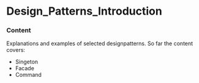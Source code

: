 # Design_Patterns_Introduction
### Content
Explanations and examples of selected designpatterns.
So far the content covers:
- Singeton
- Facade
- Command
